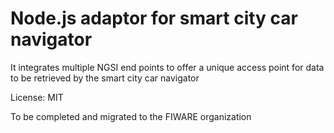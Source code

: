 # Node.js adaptor for smart city car navigator

It integrates multiple NGSI end points to offer a unique access point for data to be retrieved by the smart city car navigator

License: MIT 

To be completed and migrated to the FIWARE organization
